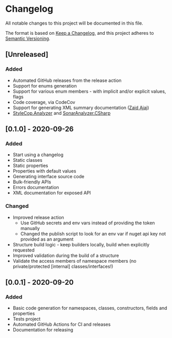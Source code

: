 # Changelog

All notable changes to this project will be documented in this file.

The format is based on [Keep a Changelog](https://keepachangelog.com/en/1.0.0/),
and this project adheres to [Semantic Versioning](https://semver.org/spec/v2.0.0.html).

## [Unreleased]

### Added

- Automated GitHub releases from the release action
- Support for enums generation
- Support for various enum members - with implicit and/or explicit values, flags
- Code coverage, via CodeCov
- Support for generating XML summary documentation ([Zaid Ajaj](https://github.com/Zaid-Ajaj))
- [StyleCop.Analyzer](https://github.com/DotNetAnalyzers/StyleCopAnalyzers) and [SonarAnalyzer.CSharp](https://github.com/SonarSource/sonar-dotnet)

## [0.1.0] - 2020-09-26

### Added

- Start using a changelog
- Static classes
- Static properties
- Properties with default values
- Generating interface source code
- Bulk-friendly APIs
- Errors documentation
- XML documentation for exposed API

### Changed

- Improved release action
   - Use GitHub secrets and env vars instead of providing the token manually
   - Changed the publish script to look for an env var if nuget api key not provided as an argument
- Structure build logic - keep builders locally, build when explicitly requested
- Improved validation during the build of a structure
- Validate the access members of namespace members (no private/protected [internal] classes/interfaces!)

## [0.0.1] - 2020-09-20

### Added

- Basic code generation for namespaces, classes, constructors, fields and properties
- Tests project
- Automated GitHub Actions for CI and releases
- Documentation for releasing
